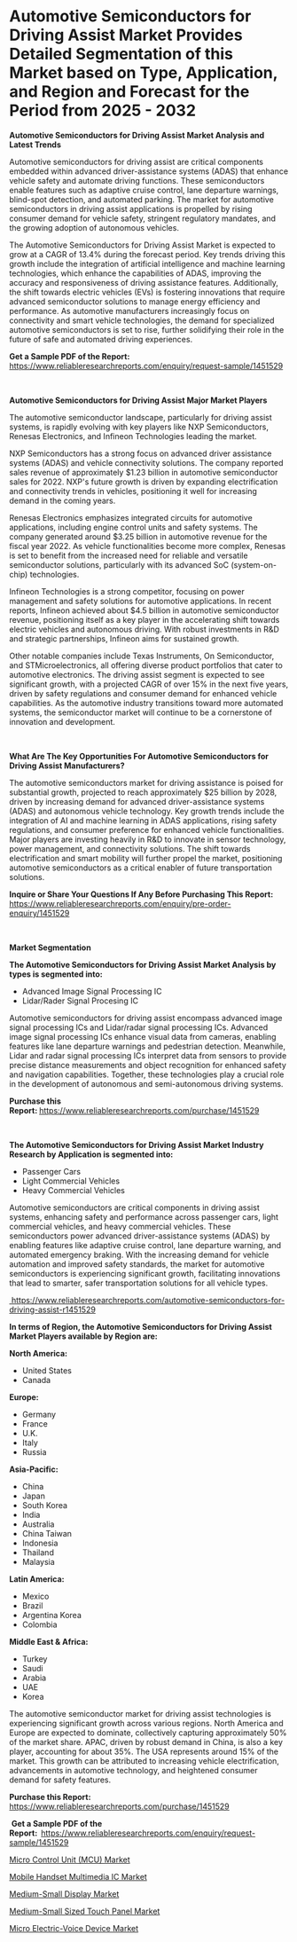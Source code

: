 <p><h1>Automotive Semiconductors for Driving Assist Market Provides Detailed Segmentation of this Market based on Type, Application, and Region and Forecast for the Period from 2025 - 2032</h1></p><p><strong>Automotive Semiconductors for Driving Assist Market Analysis and Latest Trends</strong></p>
<p><p>Automotive semiconductors for driving assist are critical components embedded within advanced driver-assistance systems (ADAS) that enhance vehicle safety and automate driving functions. These semiconductors enable features such as adaptive cruise control, lane departure warnings, blind-spot detection, and automated parking. The market for automotive semiconductors in driving assist applications is propelled by rising consumer demand for vehicle safety, stringent regulatory mandates, and the growing adoption of autonomous vehicles.</p><p>The Automotive Semiconductors for Driving Assist Market is expected to grow at a CAGR of 13.4% during the forecast period. Key trends driving this growth include the integration of artificial intelligence and machine learning technologies, which enhance the capabilities of ADAS, improving the accuracy and responsiveness of driving assistance features. Additionally, the shift towards electric vehicles (EVs) is fostering innovations that require advanced semiconductor solutions to manage energy efficiency and performance. As automotive manufacturers increasingly focus on connectivity and smart vehicle technologies, the demand for specialized automotive semiconductors is set to rise, further solidifying their role in the future of safe and automated driving experiences.</p></p>
<p><strong>Get a Sample PDF of the Report:&nbsp;</strong> <a href="https://www.reliableresearchreports.com/enquiry/request-sample/1451529?utm_campaign=123&utm_medium=2&utm_source=Github&utm_content=ia&utm_term=13022025&utm_id=automotive-semiconductors-for-driving-assist">https://www.reliableresearchreports.com/enquiry/request-sample/1451529</a></p>
<p>&nbsp;</p>
<p><strong>Automotive Semiconductors for Driving Assist Major Market Players</strong></p>
<p><p>The automotive semiconductor landscape, particularly for driving assist systems, is rapidly evolving with key players like NXP Semiconductors, Renesas Electronics, and Infineon Technologies leading the market. </p><p>NXP Semiconductors has a strong focus on advanced driver assistance systems (ADAS) and vehicle connectivity solutions. The company reported sales revenue of approximately $1.23 billion in automotive semiconductor sales for 2022. NXP's future growth is driven by expanding electrification and connectivity trends in vehicles, positioning it well for increasing demand in the coming years.</p><p>Renesas Electronics emphasizes integrated circuits for automotive applications, including engine control units and safety systems. The company generated around $3.25 billion in automotive revenue for the fiscal year 2022. As vehicle functionalities become more complex, Renesas is set to benefit from the increased need for reliable and versatile semiconductor solutions, particularly with its advanced SoC (system-on-chip) technologies.</p><p>Infineon Technologies is a strong competitor, focusing on power management and safety solutions for automotive applications. In recent reports, Infineon achieved about $4.5 billion in automotive semiconductor revenue, positioning itself as a key player in the accelerating shift towards electric vehicles and autonomous driving. With robust investments in R&D and strategic partnerships, Infineon aims for sustained growth.</p><p>Other notable companies include Texas Instruments, On Semiconductor, and STMicroelectronics, all offering diverse product portfolios that cater to automotive electronics. The driving assist segment is expected to see significant growth, with a projected CAGR of over 15% in the next five years, driven by safety regulations and consumer demand for enhanced vehicle capabilities. As the automotive industry transitions toward more automated systems, the semiconductor market will continue to be a cornerstone of innovation and development.</p></p>
<p>&nbsp;</p>
<p><strong>What Are The Key Opportunities For Automotive Semiconductors for Driving Assist Manufacturers?</strong></p>
<p><p>The automotive semiconductors market for driving assistance is poised for substantial growth, projected to reach approximately $25 billion by 2028, driven by increasing demand for advanced driver-assistance systems (ADAS) and autonomous vehicle technology. Key growth trends include the integration of AI and machine learning in ADAS applications, rising safety regulations, and consumer preference for enhanced vehicle functionalities. Major players are investing heavily in R&D to innovate in sensor technology, power management, and connectivity solutions. The shift towards electrification and smart mobility will further propel the market, positioning automotive semiconductors as a critical enabler of future transportation solutions.</p></p>
<p><strong>Inquire or Share Your Questions If Any Before Purchasing This Report:</strong> <a href="https://www.reliableresearchreports.com/enquiry/pre-order-enquiry/1451529?utm_campaign=123&utm_medium=2&utm_source=Github&utm_content=ia&utm_term=13022025&utm_id=automotive-semiconductors-for-driving-assist">https://www.reliableresearchreports.com/enquiry/pre-order-enquiry/1451529</a></p>
<p>&nbsp;</p>
<p><strong>Market Segmentation</strong></p>
<p><strong>The Automotive Semiconductors for Driving Assist Market Analysis by types is segmented into:</strong></p>
<p><ul><li>Advanced Image Signal Processing IC</li><li>Lidar/Rader Signal Procesing IC</li></ul></p>
<p><p>Automotive semiconductors for driving assist encompass advanced image signal processing ICs and Lidar/radar signal processing ICs. Advanced image signal processing ICs enhance visual data from cameras, enabling features like lane departure warnings and pedestrian detection. Meanwhile, Lidar and radar signal processing ICs interpret data from sensors to provide precise distance measurements and object recognition for enhanced safety and navigation capabilities. Together, these technologies play a crucial role in the development of autonomous and semi-autonomous driving systems.</p></p>
<p><strong>Purchase this Report:&nbsp;</strong><a href="https://www.reliableresearchreports.com/purchase/1451529?utm_campaign=123&utm_medium=2&utm_source=Github&utm_content=ia&utm_term=13022025&utm_id=automotive-semiconductors-for-driving-assist">https://www.reliableresearchreports.com/purchase/1451529</a></p>
<p>&nbsp;</p>
<p><strong>The Automotive Semiconductors for Driving Assist Market Industry Research by Application is segmented into:</strong></p>
<p><ul><li>Passenger Cars</li><li>Light Commercial Vehicles</li><li>Heavy Commercial Vehicles</li></ul></p>
<p><p>Automotive semiconductors are critical components in driving assist systems, enhancing safety and performance across passenger cars, light commercial vehicles, and heavy commercial vehicles. These semiconductors power advanced driver-assistance systems (ADAS) by enabling features like adaptive cruise control, lane departure warning, and automated emergency braking. With the increasing demand for vehicle automation and improved safety standards, the market for automotive semiconductors is experiencing significant growth, facilitating innovations that lead to smarter, safer transportation solutions for all vehicle types.</p></p>
<p><a href="https://www.reliableresearchreports.com/automotive-semiconductors-for-driving-assist-r1451529?utm_campaign=123&utm_medium=2&utm_source=Github&utm_content=ia&utm_term=13022025&utm_id=automotive-semiconductors-for-driving-assist">&nbsp;https://www.reliableresearchreports.com/automotive-semiconductors-for-driving-assist-r1451529</a></p>
<p><strong>In terms of Region, the Automotive Semiconductors for Driving Assist Market Players available by Region are:</strong></p>
<p>
    <p> <strong> North America: </strong>
        <ul>
            <li>United States</li>
            <li>Canada</li>
        </ul>
        </p> 
    <p> <strong> Europe: </strong>
        <ul>
            <li>Germany</li>
            <li>France</li>
            <li>U.K.</li>
            <li>Italy</li>
            <li>Russia</li>
        </ul>
        </p> 
    <p> <strong> Asia-Pacific: </strong>
        <ul>
            <li>China</li>
            <li>Japan</li>
            <li>South Korea</li>
            <li>India</li>
            <li>Australia</li>
            <li>China Taiwan</li>
            <li>Indonesia</li>
            <li>Thailand</li>
            <li>Malaysia</li>
        </ul>
        </p> 
    <p> <strong> Latin America: </strong>
        <ul>
            <li>Mexico</li>
            <li>Brazil</li>
            <li>Argentina Korea</li>
            <li>Colombia</li>
        </ul>
        </p> 
    <p> <strong> Middle East & Africa: </strong>
        <ul>
            <li>Turkey</li>
            <li>Saudi</li>
            <li>Arabia</li>
            <li>UAE</li>
            <li>Korea</li>
        </ul>
    </p>
    </p>
<p><p>The automotive semiconductor market for driving assist technologies is experiencing significant growth across various regions. North America and Europe are expected to dominate, collectively capturing approximately 50% of the market share. APAC, driven by robust demand in China, is also a key player, accounting for about 35%. The USA represents around 15% of the market. This growth can be attributed to increasing vehicle electrification, advancements in automotive technology, and heightened consumer demand for safety features.</p></p>
<p><strong>Purchase this Report: </strong><a href="https://www.reliableresearchreports.com/purchase/1451529?utm_campaign=123&utm_medium=2&utm_source=Github&utm_content=ia&utm_term=13022025&utm_id=automotive-semiconductors-for-driving-assist">https://www.reliableresearchreports.com/purchase/1451529</a></p>
<p>&nbsp;<strong>Get a Sample PDF of the Report:&nbsp;&nbsp;</strong><a href="https://www.reliableresearchreports.com/enquiry/request-sample/1451529?utm_campaign=123&utm_medium=2&utm_source=Github&utm_content=ia&utm_term=13022025&utm_id=automotive-semiconductors-for-driving-assist">https://www.reliableresearchreports.com/enquiry/request-sample/1451529</a></p>
<p><strong></strong></p>
<p><p><a href="https://github.com/saaindosya/Market-Research-Report-List-1/blob/main/micro-control-unit-mcu-market.md?utm_campaign=123&utm_medium=2&utm_source=Github&utm_content=ia&utm_term=13022025&utm_id=automotive-semiconductors-for-driving-assist">Micro Control Unit (MCU) Market</a></p><p><a href="https://github.com/ternainglin/Market-Research-Report-List-1/blob/main/mobile-handset-multimedia-ic-market.md?utm_campaign=123&utm_medium=2&utm_source=Github&utm_content=ia&utm_term=13022025&utm_id=automotive-semiconductors-for-driving-assist">Mobile Handset Multimedia IC Market</a></p><p><a href="https://github.com/akaalahk/Market-Research-Report-List-1/blob/main/medium-small-display-market.md?utm_campaign=123&utm_medium=2&utm_source=Github&utm_content=ia&utm_term=13022025&utm_id=automotive-semiconductors-for-driving-assist">Medium-Small Display Market</a></p><p><a href="https://github.com/agdonthisa/Market-Research-Report-List-1/blob/main/medium-small-sized-touch-panel-market.md?utm_campaign=123&utm_medium=2&utm_source=Github&utm_content=ia&utm_term=13022025&utm_id=automotive-semiconductors-for-driving-assist">Medium-Small Sized Touch Panel Market</a></p><p><a href="https://github.com/penglatilles/Market-Research-Report-List-1/blob/main/micro-electric-voice-device-market.md?utm_campaign=123&utm_medium=2&utm_source=Github&utm_content=ia&utm_term=13022025&utm_id=automotive-semiconductors-for-driving-assist">Micro Electric-Voice Device Market</a></p></p>
